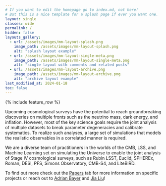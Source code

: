 ```yaml
---
# If you want to edit the homepage go to index.md, not here! 
# But this is a nice template for a splash page if ever you want one.
layout: single
classes: wide
permalink: /
hidden: false
layouts_gallery:
  - url: /assets/images/mm-layout-splash.png
    image_path: /assets/images/mm-layout-splash.png
    alt: "splash layout example"
  - url: /assets/images/mm-layout-single-meta.png
    image_path: /assets/images/mm-layout-single-meta.png
    alt: "single layout with comments and related posts"
  - url: /assets/images/mm-layout-archive.png
    image_path: /assets/images/mm-layout-archive.png
    alt: "archive layout example"
last_modified_at: 2024-01-18
toc: false
---
```


{% include feature_row %}

Upcoming cosmological surveys have the potential to
reach groundbreaking discoveries on multiple fronts
such as the neutrino mass, dark energy, and inflation.
However, most of the key science goals require the joint
analysis of multiple datasets to break parameter
degeneracies and calibrate systematics. To realize such
analyses, a large set of simulations that models the
realistic observables in a correlated manner is required.

We are a diverse team of practitioners in the worlds of the
CMB, LSS, and Machine Learning set on simulating the Universe
to enable the joint analysis of Stage IV
cosmological surveys, such as Rubin LSST, Euclid,
SPHEREx, Roman, DESI, PFS, Simons Observatory, CMB-S4,
and LiteBIRD.

To find out more check out the 
<a href="https://halfdomesims.github.io/papers/">Papers</a> 
tab for more information on specific projects
or reach out to
<a href="mailto:abayer@princeton.edu">Adrian Bayer</a>
and
<a href="mailto:jia.liu@ipmu.jp">Jia Liu</a>!
